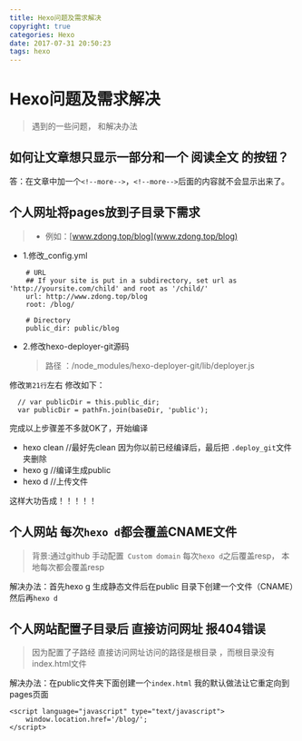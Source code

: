 ```yaml
---
title: Hexo问题及需求解决
copyright: true
categories: Hexo
date: 2017-07-31 20:50:23
tags: hexo
---
```

# Hexo问题及需求解决
> 遇到的一些问题， 和解决办法

## 如何让文章想只显示一部分和一个 阅读全文 的按钮？ 
答：在文章中加一个` <!--more--> `，` <!--more--> `后面的内容就不会显示出来了。
## 个人网址将pages放到子目录下需求
 > * 例如：[www.zdong.top/blog](www.zdong.top/blog)

- 1.修改_config.yml

```
    # URL
    ## If your site is put in a subdirectory, set url as 'http://yoursite.com/child' and root as '/child/'
    url: http://www.zdong.top/blog
    root: /blog/

    # Directory
    public_dir: public/blog
```

- 2.修改hexo-deployer-git源码
   > 路径 ：/node_modules/hexo-deployer-git/lib/deployer.js

修改` 第21行 `左右 修改如下：
```
  // var publicDir = this.public_dir;
  var publicDir = pathFn.join(baseDir, 'public');
```

完成以上步骤差不多就OK了，开始编译
 + hexo clean   //最好先clean 因为你以前已经编译后，最后把 ` .deploy_git `文件夹删除
 + hexo g  //编译生成public 
 + hexo d  //上传文件

这样大功告成！！！！！

## 个人网站 **每次` hexo d `都会覆盖CNAME文件** 
  >背景:通过github 手动配置` Custom domain` 每次` hexo d `之后覆盖resp， 本地每次都会覆盖resp

解决办法：首先hexo g 生成静态文件后在public 目录下创建一个文件（CNAME）然后再` hexo d ` 


## 个人网站配置子目录后 直接访问网址 报404错误
  >因为配置了子路经  直接访问网址访问的路径是根目录 ，而根目录没有index.html文件

解决办法：在public文件夹下面创建一个` index.html ` 我的默认做法让它重定向到pages页面
```
<script language="javascript" type="text/javascript"> 
    window.location.href='/blog/';
</script>
```

